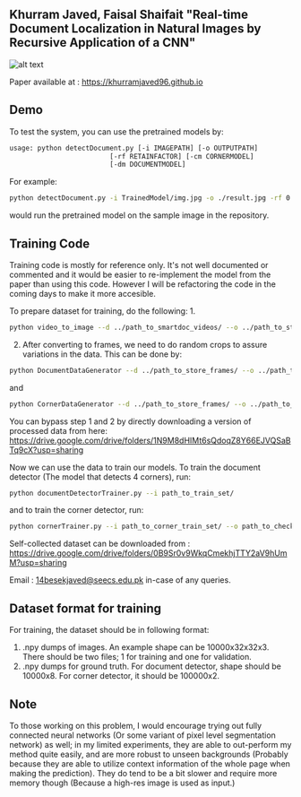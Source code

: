 ## Khurram Javed, Faisal Shaifait "Real-time Document Localization in Natural Images by Recursive Application of a CNN" 

![alt text](https://khurramjaved96.github.io/random/recursiveCNN.png "Logo Title Text 1")

Paper available at : https://khurramjaved96.github.io

## Demo
To test the system, you can use the pretrained models by:

``` bash
usage: python detectDocument.py [-i IMAGEPATH] [-o OUTPUTPATH]
                         [-rf RETAINFACTOR] [-cm CORNERMODEL]
                         [-dm DOCUMENTMODEL]
```
For example:
``` bash
python detectDocument.py -i TrainedModel/img.jpg -o ./result.jpg -rf 0.85
```
would run the pretrained model on the sample image in the repository. 

## Training Code
Training code is mostly for reference only. It's not well documented or commented and it would be easier to re-implement the model from the paper than using this code. However I will be refactoring the code in the coming days to make it more accesible. 

To prepare dataset for training, do the following: 
1. 
``` bash
python video_to_image --d ../path_to_smartdoc_videos/ --o ../path_to_store_frames
```
2. After converting to frames, we need to do random crops to assure variations in the data. This can be done by:
``` bash
python DocumentDataGenerator --d ../path_to_store_frames/ --o ../path_to_train_set
```
and
``` bash
python CornerDataGenerator --d ../path_to_store_frames/ --o ../path_to_corner_train_set
```

You can bypass step 1 and 2 by directly downloading a version of processed data from here: 
https://drive.google.com/drive/folders/1N9M8dHIMt6sQdoqZ8Y66EJVQSaBTq9cX?usp=sharing

Now we can use the data to train our models. To train the document detector (The model that detects 4 corners), run:

``` bash
python documentDetectorTrainer.py --i path_to_train_set/
```
and to train the corner detector, run:

``` bash
python cornerTrainer.py --i path_to_corner_train_set/ --o path_to_checkpoints/
``` 

Self-collected dataset can be downloaded from : https://drive.google.com/drive/folders/0B9Sr0v9WkqCmekhjTTY2aV9hUmM?usp=sharing

Email : 14besekjaved@seecs.edu.pk in-case of any queries. 


## Dataset format for training
For training, the dataset should be in following format:
1. .npy dumps of images. An example shape can be 10000x32x32x3. There should be two files; 1 for training and one for validation.
2. .npy dumps for ground truth. For document detector, shape should be 10000x8. For corner detector, it should be 100000x2.

## Note
To those working on this problem, I would encourage trying out fully connected neural networks (Or some variant of pixel level segmentation network) as well; in my limited experiments, they are able to out-perform my method quite easily, and are more robust to unseen backgrounds (Probably because they are able to utilize context information of the whole page when making the prediction). They do tend to be a bit slower and require more memory though (Because a high-res image is used as input.) 

